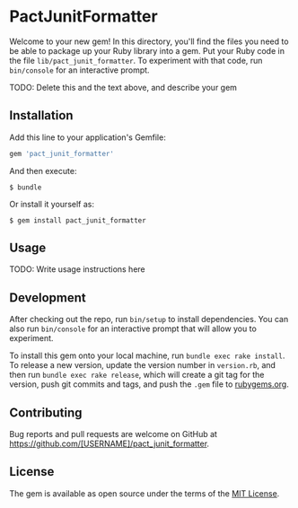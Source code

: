 # PactJunitFormatter

Welcome to your new gem! In this directory, you'll find the files you need to be able to package up your Ruby library into a gem. Put your Ruby code in the file `lib/pact_junit_formatter`. To experiment with that code, run `bin/console` for an interactive prompt.

TODO: Delete this and the text above, and describe your gem

## Installation

Add this line to your application's Gemfile:

```ruby
gem 'pact_junit_formatter'
```

And then execute:

    $ bundle

Or install it yourself as:

    $ gem install pact_junit_formatter

## Usage

TODO: Write usage instructions here

## Development

After checking out the repo, run `bin/setup` to install dependencies. You can also run `bin/console` for an interactive prompt that will allow you to experiment.

To install this gem onto your local machine, run `bundle exec rake install`. To release a new version, update the version number in `version.rb`, and then run `bundle exec rake release`, which will create a git tag for the version, push git commits and tags, and push the `.gem` file to [rubygems.org](https://rubygems.org).

## Contributing

Bug reports and pull requests are welcome on GitHub at https://github.com/[USERNAME]/pact_junit_formatter.


## License

The gem is available as open source under the terms of the [MIT License](http://opensource.org/licenses/MIT).

